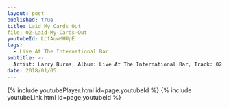 ```yaml
---
layout: post
published: true
title: Laid My Cards Out
file; 02-Laid-My-Cards-Out
youtubeId: LcfAuwMHUpE
tags:
  - Live At The International Bar
subtitle: >-
  Artist: Larry Burns, Album: Live At The International Bar, Track: 02 , Title: Laid My Cards Out
date: 2018/01/05
---
```

{% include youtubePlayer.html id=page.youtubeId %}
{% include youtubeLink.html id=page.youtubeId %}
